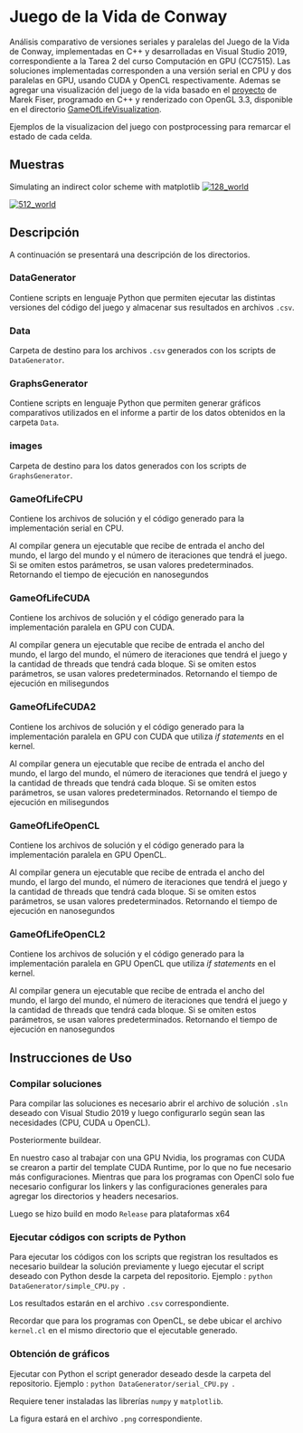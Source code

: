# Juego de la Vida de Conway

Análisis comparativo de versiones seriales y paralelas del Juego de la Vida de Conway, implementadas en C++ y desarrolladas en Visual Studio 2019, correspondiente a la Tarea 2 del curso Computación en GPU (CC7515). Las soluciones implementadas corresponden a una versión serial en CPU y dos paralelas en GPU, usando CUDA y OpenCL respectivamente. Ademas se agregar una visualización del juego de la vida basado en el [proyecto](http://www.marekfiser.com/Projects/Conways-Game-of-Life-on-GPU-using-CUDA) de Marek Fiser, programado en C++ y renderizado con OpenGL 3.3, disponible en el directorio [GameOfLifeVisualization](./GameOfLifeVisualization).

Ejemplos de la visualizacion del juego con postprocessing para remarcar el estado de cada celda.

## Muestras
Simulating an indirect color scheme with matplotlib
[![128_world](./captures/gol128.gif)](./GameOfLifeVisualization)

[![512_world](./captures/gol512_2.gif)](./GameOfLifeVisualization)

## Descripción
A continuación se presentará una descripción de los directorios.

### DataGenerator
Contiene scripts en lenguaje Python que permiten ejecutar las distintas versiones del código del juego y almacenar sus resultados en archivos ```.csv```.

### Data
Carpeta de destino para los archivos ```.csv``` generados con los scripts de ```DataGenerator```.

### GraphsGenerator
Contiene scripts en lenguaje Python que permiten generar gráficos comparativos utilizados en el informe a partir de los datos obtenidos en la carpeta ```Data```.

### images
Carpeta de destino para los datos generados con los scripts de ```GraphsGenerator```.

### GameOfLifeCPU
Contiene los archivos de solución y el código generado para la implementación serial en CPU.

Al compilar genera un ejecutable que recibe de entrada el ancho del mundo, el largo del mundo y el número de iteraciones que tendrá el juego. Si se omiten estos parámetros, se usan valores predeterminados. Retornando el tiempo de ejecución en nanosegundos

### GameOfLifeCUDA
Contiene los archivos de solución y el código generado para la implementación paralela en GPU con CUDA.

Al compilar genera un ejecutable que recibe de entrada el ancho del mundo, el largo del mundo, el número de iteraciones que tendrá el juego y la cantidad de threads que tendrá cada bloque. Si se omiten estos parámetros, se usan valores predeterminados. Retornando el tiempo de ejecución en milisegundos

### GameOfLifeCUDA2
Contiene los archivos de solución y el código generado para la implementación paralela en GPU con CUDA que utiliza *if statements* en el kernel.

Al compilar genera un ejecutable que recibe de entrada el ancho del mundo, el largo del mundo, el número de iteraciones que tendrá el juego y la cantidad de threads que tendrá cada bloque. Si se omiten estos parámetros, se usan valores predeterminados. Retornando el tiempo de ejecución en milisegundos

### GameOfLifeOpenCL
Contiene los archivos de solución y el código generado para la implementación paralela en GPU OpenCL.

Al compilar genera un ejecutable que recibe de entrada el ancho del mundo, el largo del mundo, el número de iteraciones que tendrá el juego y la cantidad de threads que tendrá cada bloque. Si se omiten estos parámetros, se usan valores predeterminados. Retornando el tiempo de ejecución en nanosegundos

### GameOfLifeOpenCL2
Contiene los archivos de solución y el código generado para la implementación paralela en GPU OpenCL que utiliza *if statements* en el kernel.

Al compilar genera un ejecutable que recibe de entrada el ancho del mundo, el largo del mundo, el número de iteraciones que tendrá el juego y la cantidad de threads que tendrá cada bloque. Si se omiten estos parámetros, se usan valores predeterminados. Retornando el tiempo de ejecución en nanosegundos


## Instrucciones de Uso
### Compilar soluciones
Para compilar las soluciones es necesario abrir el archivo de solución ```.sln``` deseado con Visual Studio 2019 y luego configurarlo según sean las necesidades (CPU, CUDA u OpenCL).

Posteriormente buildear.

En nuestro caso al trabajar con una GPU Nvidia, los programas con CUDA se crearon a partir del template CUDA Runtime, por lo que no fue necesario más configuraciones. Mientras que para los programas con OpenCl solo fue necesario configurar los linkers y las configuraciones generales para agregar los directorios y headers necesarios.

Luego se hizo build en modo ``Release`` para plataformas x64

### Ejecutar códigos con scripts de Python
Para ejecutar los códigos con los scripts que registran los resultados es necesario buildear la solución previamente y luego ejecutar el script deseado con Python desde la carpeta del repositorio. Ejemplo : ``python DataGenerator/simple_CPU.py ``.

Los resultados estarán en el archivo ```.csv``` correspondiente.

Recordar que para los programas con OpenCL, se debe ubicar el archivo ``kernel.cl`` en el mismo directorio que el ejecutable generado. 

### Obtención de gráficos
Ejecutar con Python el script generador deseado desde la carpeta del repositorio. Ejemplo : ``python DataGenerator/serial_CPU.py ``.

Requiere tener instaladas las librerías ``numpy`` y  ``matplotlib``.

La figura estará en el archivo ```.png``` correspondiente.
